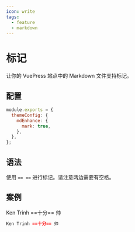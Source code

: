 ```yaml
---
icon: write
tags:
  - feature
  - markdown
---
```


# 标记

让你的 VuePress 站点中的 Markdown 文件支持标记。

## 配置

```js {4}
module.exports = {
  themeConfig: {
    mdEnhance: {
      mark: true,
    },
  },
};
```

## 语法

使用 `== ==` 进行标记。请注意两边需要有空格。

## 案例

Ken Trinh ==十分== 帅

```md
Ken Trinh ==十分== 帅
```
